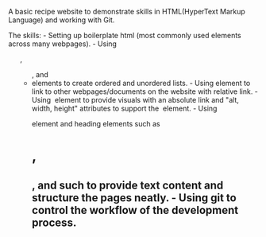 A basic recipe website to demonstrate skills in HTML(HyperText Markup Language) and working with Git.

The skills:
    - Setting up boilerplate html (most commonly used elements across many webpages).
    - Using <ol>, <ul>, and <li> elements to create ordered and unordered lists.
    - Using <a> element to link to other webpages/documents on the website with relative link.
    - Using <img> element to provide visuals with an absolute link and "alt, width, height" attributes to support the <img> element. 
    - Using <p> element and heading elements such as <h1>, <h2>, and such to provide text content and structure the pages neatly.
    - Using git to control the workflow of the development process.